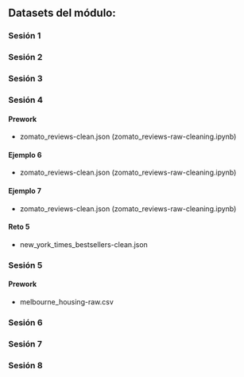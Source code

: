 ## Datasets del módulo:

### **Sesión 1**

### **Sesión 2**

### **Sesión 3**

### **Sesión 4**

#### Prework

- zomato_reviews-clean.json (zomato_reviews-raw-cleaning.ipynb)

#### Ejemplo 6

- zomato_reviews-clean.json (zomato_reviews-raw-cleaning.ipynb)

#### Ejemplo 7

- zomato_reviews-clean.json (zomato_reviews-raw-cleaning.ipynb)

#### Reto 5

- new_york_times_bestsellers-clean.json

### **Sesión 5**

#### Prework

- melbourne_housing-raw.csv

### **Sesión 6**

### **Sesión 7**

### **Sesión 8**